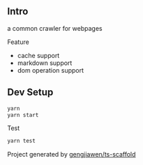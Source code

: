 ## Intro
a common crawler for webpages

Feature

* cache support
* markdown support
* dom operation support

## Dev Setup

```bash
yarn
yarn start
```

Test
```bash
yarn test
```

Project generated by [gengjiawen/ts-scaffold](https://github.com/gengjiawen/ts-scaffold)